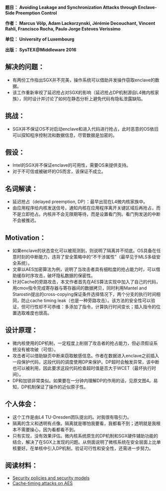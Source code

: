 **题目： Avoiding Leakage and Synchronization Attacks through Enclave-Side Preemption Control**

**作者： Marcus Völp, Adam Lackorzynski, Jérémie Decouchant, Vincent Rahli, Francisco Rocha, Paulo Jorge Esteves Veríssimo**

**单位： University of Luxembourg**

**出版： SysTEX@Middleware 2016**

## 解决的问题： 
* 有两份工作指出SGX并不完美，操作系统可以借助并发操作窃取enclave的数据。
* 该工作重新审视了延迟抢占对SGX的影响（延迟抢占DP机制源自L4微内核家族），同时设计并讨论了如何在静态分析上避免代码有隐私泄露缺陷。

## 挑战： 
* SGX并不保证OS不对启动enclave和进入代码进行抢占，此时恶意的OS依旧可以探知程序控制流和数据信息，尽管数据是加密的。

## 假设： 
* Intel的SGX并不保证enclave的可用性，需要OS来提供支持。
* 对于不可信或被破坏的OS而言，该保证不成立。

## 名词解读： 
* 延迟抢占（delayed preemption, DP）：最早出现在L4微内核家族中。
* 由应用程序给内核发送信号，通知内核在应用程序离开关键区域后再抢占，而不是立即抢占。内核并不会无限期等待，而是设置看门狗。看门狗发送的中断不会被推迟。

## Motivation： 
* 如果enclave的状态变化可以被观测到，则说明了隔离并不彻底。OS具备在任意时刻的中断能力，违背了安全策略中的“不干涉属性”（最早见于MLS多级安全系统）。
* 文章以AES加密算法为例，说明了当攻击者具有细粒度的抢占能力时，可以借助缓存时序攻击，破坏隐私数据的保密性。
* 针对Cache的旁路攻击，本文作者首先在AES算法实现中加入了自己的代码，用cmov指令完成寄存器与寄存器间的数据拷贝，同时利用Mantel and Starostin提出的cross-copying保证条件选择情况下，两个分支的执行时间相同，防止cache timing leak（也是一种旁路攻击）。该方法的安全性可以验证，但可行性却不可恭维：多添加了指令，计算执行时间变长；插入指令的位置选取难度也很高。

## 设计原理： 
* 微内核使用的DP机制，一定程度上削弱了攻击者的抢占能力，但必须假设系统没有被攻破（可信）。
* 攻击者可以借助缺页中断来窃取敏感信息。作者在数据进入enclave之前插入一段保护代码，这段代码的调度使用DP来保护。DP超时会触发异常，该中断也可以被利用，因此要求这段代码检查超时值是否大于WCET（最坏执行时间）。
* DP和加锁非常类似。如果要在一分钟内理解DP的作用的话，见原文图4。易知，DP机制保证了操作的近似原子性。 

## 个人体会： 
* 这个工作是由L4 TU-Dresden团队提出的。对我很有吸引力。
* 隔离的含义和透明有点像。隔离就是哪怕我要看，我都看不到；透明就是我根本不需要操心，因为看都看不到。
* 只有实现，没有效果评估。微内核系统原生的DP机制和SGX硬件辅助功能的结合，解决了在SGX上发现的问题。从侧面说明了微核系统在安全层面上比单核要好。在单核中引入DP机制，验证可行性和安全性，还需进一步努力。

## 阅读材料： 
* [Security policies and security models](https://www.cs.purdue.edu/homes/ninghui/readings/AccessControl/goguen_meseguer_82.pdf)
* [Cache-timing attacks on AES](https://cr.yp.to/antiforgery/cachetiming-20050414.pdf)

